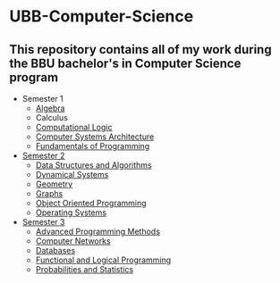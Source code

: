 # UBB-Computer-Science

## This repository contains all of my work during the BBU bachelor's in Computer Science program

- Semester 1
  * [Algebra](#Algebra)
  * Calculus
  * [Computational Logic](#Computational-Logic)
  * [Computer Systems Architecture](#Computer-Systems-Architecture)
  * [Fundamentals of Programming](#Fundamentals-of-Programming)
- [Semester 2](#Semester-2)
  * [Data Structures and Algorithms](#Data-Structures-and-Algorithms)
  * [Dynamical Systems](#Dynamical-Systems)
  * [Geometry](#Geometry)
  * [Graphs](#Graphs)
  * [Object Oriented Programming](#Object-Oriented-Programming)
  * [Operating Systems](#Operating-Systems)
- [Semester 3](#Semester-3)
  * [Advanced Programming Methods](#Advanced-Programming-Methods)
  * [Computer Networks](#Computer-Networks)
  * [Databases](#Databases)
  * [Functional and Logical Programming](#Functional-and-Logical-Programming)
  * [Probabilities and Statistics](#Probabilities-and-Statistics)
